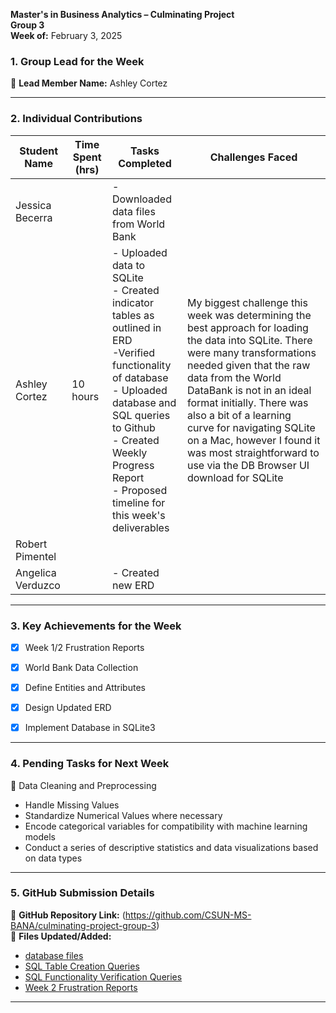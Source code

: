 

**Master's in Business Analytics – Culminating Project**  
**Group 3**  
**Week of:** February 3, 2025  

### 1. Group Lead for the Week
📌 **Lead Member Name:** Ashley Cortez 

---

### 2. Individual Contributions
| **Student Name**  | **Time Spent (hrs)** | **Tasks Completed** | **Challenges Faced** |
|----------|----------|----------|----------|
| Jessica Becerra |  | -Downloaded data files from World Bank |  |
| Ashley Cortez | 10 hours |- Uploaded data to SQLite <br> - Created indicator tables as outlined in ERD <br> -Verified functionality of database <br> - Uploaded database and SQL queries to Github <br> - Created Weekly Progress Report <br> - Proposed timeline for this week's deliverables | My biggest challenge this week was determining the best approach for loading the data into SQLite. There were many transformations needed given that the raw data from the World DataBank is not in an ideal format initially. There was also a bit of a learning curve for navigating SQLite on a Mac, however I found it was most straightforward to use via the DB Browser UI download for SQLite |
| Robert Pimentel |  | |  |
| Angelica Verduzco |  | - Created new ERD|  |

---

### 3. Key Achievements for the Week

- [x] Week 1/2 Frustration Reports
- [x] World Bank Data Collection
- [x] Define Entities and Attributes
- [x] Design Updated ERD
- [x] Implement Database in SQLite3
  

---

### 4. Pending Tasks for Next Week
📌 Data Cleaning and Preprocessing
  - Handle Missing Values
  - Standardize Numerical Values where necessary
  - Encode categorical variables for compatibility with machine learning models
  - Conduct a series of descriptive statistics and data visualizations based on data types

---

### 5. GitHub Submission Details
🔗 **GitHub Repository Link:** (https://github.com/CSUN-MS-BANA/culminating-project-group-3)  
📁 **Files Updated/Added:**  
-  [database files](https://github.com/CSUN-MS-BANA/culminating-project-group-3/tree/main/Week%203%20Deliverables/database%20files)  
-  [SQL Table Creation Queries](https://github.com/CSUN-MS-BANA/culminating-project-group-3/tree/main/Week%203%20Deliverables/sql%20create%20table%20queries)  
-  [SQL Functionality Verification Queries](https://github.com/CSUN-MS-BANA/culminating-project-group-3/tree/main/Week%203%20Deliverables#:~:text=22%20minutes%20ago-,sql%20test%20verification%20queries,-Add%20files%20via)
-  [Week 2 Frustration Reports](https://github.com/CSUN-MS-BANA/culminating-project-group-3/tree/main/Week%203%20Deliverables#:~:text=..-,Week%202%20Frustration%20Reports,-Rename%20Frustration%20Report)

---
